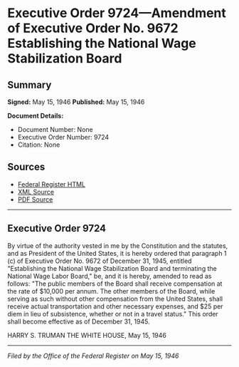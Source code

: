 # Executive Order 9724—Amendment of Executive Order No. 9672 Establishing the National Wage Stabilization Board

## Summary

**Signed:** May 15, 1946
**Published:** May 15, 1946

**Document Details:**
- Document Number: None
- Executive Order Number: 9724
- Citation: None

## Sources
- [Federal Register HTML](https://www.presidency.ucsb.edu/documents/executive-order-9724-amendment-executive-order-no-9672-establishing-the-national-wage)
- [XML Source](None)
- [PDF Source](None)

---

## Executive Order 9724

By virtue of the authority vested in me by the Constitution and the statutes, and as President of the United States, it is hereby ordered that paragraph 1 (c) of Executive Order No. 9672 of December 31, 1945, entitled "Establishing the National Wage Stabilization Board and terminating the National Wage Labor Board," be, and it is hereby, amended to read as follows:
"The public members of the Board shall receive compensation at the rate of $10,000 per annum. The other members of the Board, while serving as such without other compensation from the United States, shall receive actual transportation and other necessary expenses, and $25 per diem in lieu of subsistence, whether or not in a travel status."
This order shall become effective as of December 31, 1945.

HARRY S. TRUMAN
THE WHITE HOUSE,
May 15, 1946

---

*Filed by the Office of the Federal Register on May 15, 1946*
